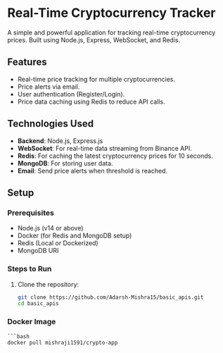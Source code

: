# Real-Time Cryptocurrency Tracker

A simple and powerful application for tracking real-time cryptocurrency prices. Built using Node.js, Express, WebSocket, and Redis.

## Features
- Real-time price tracking for multiple cryptocurrencies.
- Price alerts via email.
- User authentication (Register/Login).
- Price data caching using Redis to reduce API calls.

## Technologies Used
- **Backend**: Node.js, Express.js
- **WebSocket**: For real-time data streaming from Binance API.
- **Redis**: For caching the latest cryptocurrency prices for 10 seconds.
- **MongoDB**: For storing user data.
- **Email**: Send price alerts when threshold is reached.
  
## Setup

### Prerequisites
- Node.js (v14 or above)
- Docker (for Redis and MongoDB setup)
- Redis (Local or Dockerized)
- MongoDB URI

### Steps to Run
1. Clone the repository:
   ```bash
   git clone https://github.com/Adarsh-Mishra15/basic_apis.git
   cd basic_apis
### Docker Image
    ```bash
    docker pull mishraji1591/crypto-app
